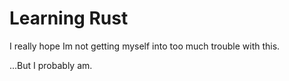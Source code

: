 # Learning Rust
I really hope Im not getting myself into too much trouble with this.

...But I probably am.